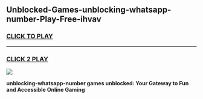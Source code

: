 
## Unblocked-Games-unblocking-whatsapp-number-Play-Free-ihvav
<h3>
<a href="https://premium76.site?title=unblocking-whatsapp-number&ref=20M">CLICK TO PLAY</a></h3>
<hr>

<h3>
<a href="https://premium76.site?title=unblocking-whatsapp-number&ref=20M">CLICK 2 PLAY</a>
  
</h3>

<a href="https://premium76.site?title=unblocking-whatsapp-number&ref=19M"><img src="https://clearcache.store/games.png"></a>


**unblocking-whatsapp-number games unblocked: Your Gateway to Fun and Accessible Online Gaming**
